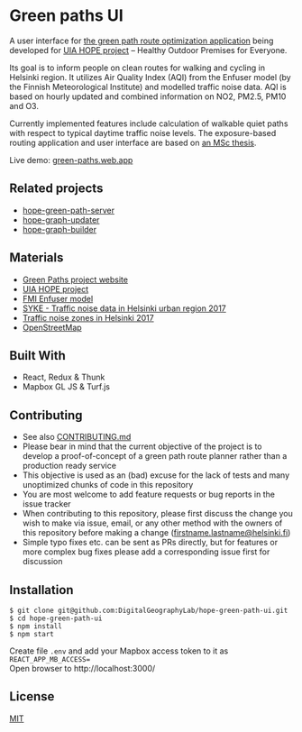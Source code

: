 # Green paths UI

A user interface for [the green path route optimization application](https://github.com/DigitalGeographyLab/hope-green-path-server/) being developed for [UIA HOPE project](https://ilmanlaatu.eu/briefly-in-english/) – Healthy Outdoor Premises for Everyone.

Its goal is to inform people on clean routes for walking and cycling in Helsinki region. It utilizes Air Quality Index (AQI) from the Enfuser model (by the Finnish Meteorological Institute) and modelled traffic noise data. AQI is based on hourly updated and combined information on NO2, PM2.5, PM10 and O3.

Currently implemented features include calculation of walkable quiet paths with respect to typical daytime traffic noise levels. The exposure-based routing application and user interface are based on [an MSc thesis](https://github.com/hellej/quiet-paths-msc). 

Live demo: [green-paths.web.app](https://green-paths.web.app/)

## Related projects
- [hope-green-path-server](https://github.com/DigitalGeographyLab/hope-green-path-server)
- [hope-graph-updater](https://github.com/DigitalGeographyLab/hope-graph-updater)
- [hope-graph-builder](https://github.com/DigitalGeographyLab/hope-graph-builder)

## Materials
* [Green Paths project website](https://www.helsinki.fi/en/researchgroups/digital-geography-lab/green-paths)
* [UIA HOPE project](https://ilmanlaatu.eu/briefly-in-english/)
* [FMI Enfuser model](https://en.ilmatieteenlaitos.fi/environmental-information-fusion-service)
* [SYKE - Traffic noise data in Helsinki urban region 2017](https://www.syke.fi/en-US/Open_information/Spatial_datasets/Downloadable_spatial_dataset#E)
* [Traffic noise zones in Helsinki 2017](https://hri.fi/data/en_GB/dataset/helsingin-kaupungin-meluselvitys-2017)
* [OpenStreetMap](https://www.openstreetmap.org/about/)

## Built With
* React, Redux & Thunk
* Mapbox GL JS & Turf.js

## Contributing
* See also [CONTRIBUTING.md](CONTRIBUTING.md)
* Please bear in mind that the current objective of the project is to develop a proof-of-concept of a green path route planner rather than a production ready service
* This objective is used as an (bad) excuse for the lack of tests and many unoptimized chunks of code in this repository
* You are most welcome to add feature requests or bug reports in the issue tracker
* When contributing to this repository, please first discuss the change you wish to make via issue,
email, or any other method with the owners of this repository before making a change (firstname.lastname@helsinki.fi)
* Simple typo fixes etc. can be sent as PRs directly, but for features or more complex bug fixes please add a corresponding issue first for discussion

## Installation
```
$ git clone git@github.com:DigitalGeographyLab/hope-green-path-ui.git
$ cd hope-green-path-ui
$ npm install
$ npm start
```
Create file `.env` and add your Mapbox access token to it as `REACT_APP_MB_ACCESS=`<br>
Open browser to http://localhost:3000/

## License
[MIT](LICENSE)
